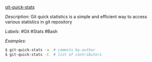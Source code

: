 [git-quick-stats](https://github.com/arzzen/git-quick-stats)

*Description*: Git quick statistics is a simple and efficient way to access various statistics in git repository

*Labels*: #Git #Stats #Bash

*Examples*:

```bash
$ git-quick-stats -a  # commits by-author
$ git-quick-stats -C  # list of contributors
```
